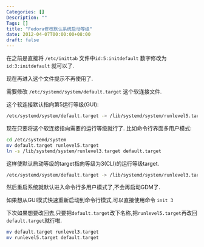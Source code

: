 ```yaml
---
Categories: []
Description: ""
Tags: []
title: "Fedora修改默认系统启动等级"
date: 2012-04-07T00:00:00+08:00
draft: false
---
```


在之前是直接将 `/etc/inittab` 文件中`id:5:initdefault` 数字修改为 `id:3:initdefault` 就可以了.

现在再进入这个文件提示不再使用了.

需要修改 `/etc/systemd/system/default.target` 这个软连接文件.

这个软连接默认指向第5运行等级(GUI):

```bash
/etc/systemd/system/default.target -> /lib/systemd/system/runlevel5.target
```

现在只要将这个软连接指向需要的运行等级就行了. 比如命令行界面多用户模式:

```bash
cd /etc/systemd/system
mv default.target runlevel5.target
ln -s /lib/systemd/system/runlevel3.target default.target
```

这样使默认启动等级的target指向等级为3(CLI)的运行等级target.

```bash
/etc/systemd/system/default.target -> /lib/systemd/system/runlevel3.target
```

然后重启系统就默认进入命令行多用户模式了,不会再启动GDM了.

如果想从GUI模式快速重新启动到命令行模式,可以直接使用命令 `init 3`

下次如果想要改回去,只要把`default.target`改下名称,把`runlevel5.target`再改回`default.target`就行啦.


```bash
mv default.target runlevel3.target
mv runlevel5.target default.target
```
